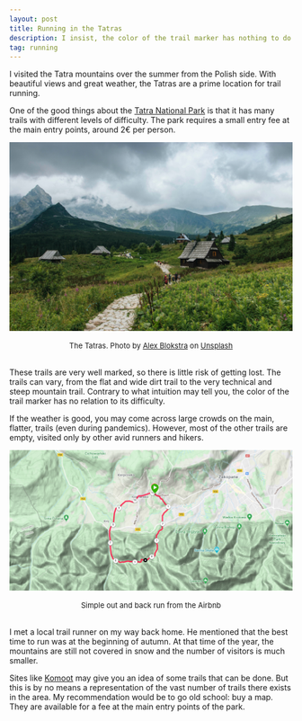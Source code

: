 ```yaml
---
layout: post
title: Running in the Tatras
description: I insist, the color of the trail marker has nothing to do with the trail's difficulty! 
tag: running
---
```


I visited the Tatra mountains over the summer from the Polish side. With beautiful views and great weather, the Tatras are a prime location for trail running. 

One of the good things about the [Tatra National Park](https://en.wikipedia.org/wiki/Tatra_National_Park,_Poland) is that it has many trails with different levels of difficulty. The park requires a small entry fee at the main entry points, around 2€ per person.  

![](/asset/picture/2020-12-03-running-tatras-img02.jpg)

<font size="-1"><center><span><span>The Tatras. Photo by <a href="https://unsplash.com/@alexblokstra?utm_source=unsplash&amp;utm_medium=referral&amp;utm_content=creditCopyText">Alex Blokstra</a> on <a href="https://unsplash.com/s/photos/zakopane?utm_source=unsplash&amp;utm_medium=referral&amp;utm_content=creditCopyText">Unsplash</a></span></span></center></font>
<br>

These trails are very well marked, so there is little risk of getting lost. The trails can vary, from the flat and wide dirt trail to the very technical and steep mountain trail. Contrary to what intuition may tell you, the color of the trail marker has no relation to its difficulty.   

If the weather is good, you may come across large crowds on the main, flatter, trails (even during pandemics). However, most of the other trails are empty, visited only by other avid runners and hikers.  

![](/asset/screenshot/2020-12-03-running-tatras-img01.png)

<font size="-1"><center><span>Simple out and back run from the Airbnb</span></center></font>
<br>


I met a local trail runner on my way back home. He mentioned that the best time to run was at the beginning of autumn. At that time of the year, the mountains are still not covered in snow and the number of visitors is much smaller.  

Sites like [Komoot](https://www.komoot.com/discover/Zakopane/@49.2969450%2C19.9506590?map=true) may give you an idea of some trails that can be done. But this is by no means a representation of the vast number of trails there exists in the area. My recommendation would be to go old school: buy a map. They are available for a fee at the main entry points of the park. 